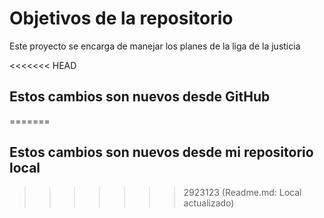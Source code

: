 # Objetivos de la repositorio

Este proyecto se encarga de manejar los planes de la liga de la justicia


<<<<<<< HEAD
## Estos cambios son nuevos desde GitHub
=======
## Estos cambios son nuevos desde mi repositorio local
>>>>>>> 2923123 (Readme.md: Local actualizado)

